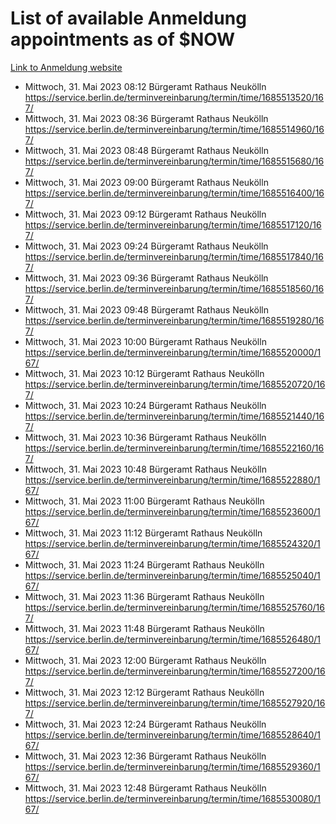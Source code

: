 # List of available Anmeldung appointments as of $NOW
[Link to Anmeldung website](https://service.berlin.de/terminvereinbarung/termin/tag.php?termin=1&anliegen[]=120686&dienstleisterlist=122210,122217,327316,122219,327312,122227,327314,122231,327346,122243,327348,122254,122252,329742,122260,329745,122262,329748,122271,327278,122273,327274,122277,327276,330436,122280,327294,122282,327290,122284,327292,122291,327270,122285,327266,122286,327264,122296,327268,150230,329760,122297,327286,122294,327284,122312,329763,122314,329775,122304,327330,122311,327334,122309,327332,317869,122281,327352,122279,329772,122283,122276,327324,122274,327326,122267,329766,122246,327318,122251,327320,122257,327322,122208,327298,122226,327300&herkunft=http%3A%2F%2Fservice.berlin.de%2Fdienstleistung%2F120686%2F)
- Mittwoch, 31. Mai 2023 08:12 Bürgeramt Rathaus Neukölln https://service.berlin.de/terminvereinbarung/termin/time/1685513520/167/
- Mittwoch, 31. Mai 2023 08:36 Bürgeramt Rathaus Neukölln https://service.berlin.de/terminvereinbarung/termin/time/1685514960/167/
- Mittwoch, 31. Mai 2023 08:48 Bürgeramt Rathaus Neukölln https://service.berlin.de/terminvereinbarung/termin/time/1685515680/167/
- Mittwoch, 31. Mai 2023 09:00 Bürgeramt Rathaus Neukölln https://service.berlin.de/terminvereinbarung/termin/time/1685516400/167/
- Mittwoch, 31. Mai 2023 09:12 Bürgeramt Rathaus Neukölln https://service.berlin.de/terminvereinbarung/termin/time/1685517120/167/
- Mittwoch, 31. Mai 2023 09:24 Bürgeramt Rathaus Neukölln https://service.berlin.de/terminvereinbarung/termin/time/1685517840/167/
- Mittwoch, 31. Mai 2023 09:36 Bürgeramt Rathaus Neukölln https://service.berlin.de/terminvereinbarung/termin/time/1685518560/167/
- Mittwoch, 31. Mai 2023 09:48 Bürgeramt Rathaus Neukölln https://service.berlin.de/terminvereinbarung/termin/time/1685519280/167/
- Mittwoch, 31. Mai 2023 10:00 Bürgeramt Rathaus Neukölln https://service.berlin.de/terminvereinbarung/termin/time/1685520000/167/
- Mittwoch, 31. Mai 2023 10:12 Bürgeramt Rathaus Neukölln https://service.berlin.de/terminvereinbarung/termin/time/1685520720/167/
- Mittwoch, 31. Mai 2023 10:24 Bürgeramt Rathaus Neukölln https://service.berlin.de/terminvereinbarung/termin/time/1685521440/167/
- Mittwoch, 31. Mai 2023 10:36 Bürgeramt Rathaus Neukölln https://service.berlin.de/terminvereinbarung/termin/time/1685522160/167/
- Mittwoch, 31. Mai 2023 10:48 Bürgeramt Rathaus Neukölln https://service.berlin.de/terminvereinbarung/termin/time/1685522880/167/
- Mittwoch, 31. Mai 2023 11:00 Bürgeramt Rathaus Neukölln https://service.berlin.de/terminvereinbarung/termin/time/1685523600/167/
- Mittwoch, 31. Mai 2023 11:12 Bürgeramt Rathaus Neukölln https://service.berlin.de/terminvereinbarung/termin/time/1685524320/167/
- Mittwoch, 31. Mai 2023 11:24 Bürgeramt Rathaus Neukölln https://service.berlin.de/terminvereinbarung/termin/time/1685525040/167/
- Mittwoch, 31. Mai 2023 11:36 Bürgeramt Rathaus Neukölln https://service.berlin.de/terminvereinbarung/termin/time/1685525760/167/
- Mittwoch, 31. Mai 2023 11:48 Bürgeramt Rathaus Neukölln https://service.berlin.de/terminvereinbarung/termin/time/1685526480/167/
- Mittwoch, 31. Mai 2023 12:00 Bürgeramt Rathaus Neukölln https://service.berlin.de/terminvereinbarung/termin/time/1685527200/167/
- Mittwoch, 31. Mai 2023 12:12 Bürgeramt Rathaus Neukölln https://service.berlin.de/terminvereinbarung/termin/time/1685527920/167/
- Mittwoch, 31. Mai 2023 12:24 Bürgeramt Rathaus Neukölln https://service.berlin.de/terminvereinbarung/termin/time/1685528640/167/
- Mittwoch, 31. Mai 2023 12:36 Bürgeramt Rathaus Neukölln https://service.berlin.de/terminvereinbarung/termin/time/1685529360/167/
- Mittwoch, 31. Mai 2023 12:48 Bürgeramt Rathaus Neukölln https://service.berlin.de/terminvereinbarung/termin/time/1685530080/167/
